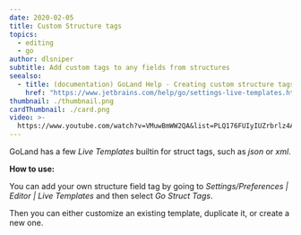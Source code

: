 ```yaml
---
date: 2020-02-05
title: Custom Structure tags
topics:
  - editing
  - go
author: dlsniper
subtitle: Add custom tags to any fields from structures
seealso:
  - title: (documentation) GoLand Help - Creating custom structure tags
    href: "https://www.jetbrains.com/help/go/settings-live-templates.html"
thumbnail: ./thumbnail.png
cardThumbnail: ./card.png
video: >-
  https://www.youtube.com/watch?v=VMuwBmWW2QA&list=PLQ176FUIyIUZrbrlz4AY1V8VzBJKZyVlW&index=37
---
```


GoLand has a few _Live Templates_ builtin for struct tags, such as _json_ or _xml_.

**How to use:**

You can add your own structure field tag by going to _Settings/Preferences | Editor | Live Templates_ and then select _Go Struct Tags_.

Then you can either customize an existing template, duplicate it, or create a new one.
